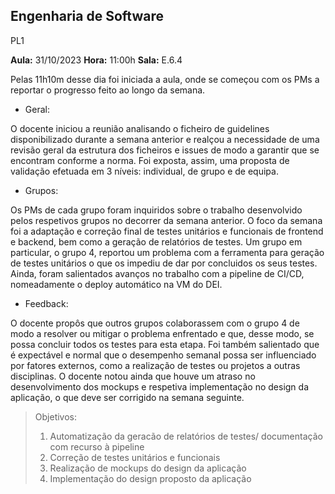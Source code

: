 <a name="br1"></a> 

**Engenharia de Software**
--

PL1

**Aula:** 31/10/2023                **Hora:** 11:00h         **Sala:** E.6.4

Pelas 11h10m desse dia foi iniciada a aula, onde se começou com os PMs a reportar o progresso feito ao longo da semana.

- Geral:

O docente iniciou a reunião analisando o ficheiro de guidelines disponibilizado durante a semana anterior e realçou a necessidade de uma revisão geral da estrutura dos ficheiros e issues de modo a garantir que se encontram conforme a norma. Foi exposta, assim, uma proposta de validação efetuada em 3 níveis: individual, de grupo e de equipa.

- Grupos:

Os PMs de cada grupo foram inquiridos sobre o trabalho desenvolvido pelos respetivos grupos no decorrer da semana anterior. O foco da semana foi a adaptação e correção final de testes unitários e funcionais de frontend e backend, bem como a geração de relatórios de testes. Um grupo em particular, o grupo 4, reportou um problema com a ferramenta para geração de testes unitários o que os impediu de dar por concluidos os seus testes. Ainda, foram salientados avanços no trabalho com a pipeline de CI/CD, nomeadamente o deploy automático na VM do DEI.

- Feedback:

O docente propôs que outros grupos colaborassem com o grupo 4 de modo a resolver ou mitigar o problema enfrentado e que, desse modo, se possa concluir todos os testes para esta etapa. Foi também salientado que é expectável e normal que o desempenho semanal possa ser influenciado por fatores externos, como a realização de testes ou projetos a outras disciplinas. O docente notou ainda que houve um atraso no desenvolvimento dos mockups e respetiva implementação no design da aplicação, o que deve ser corrigido na semana seguinte.


> Objetivos:
> 1. Automatização da geracão de relatórios de testes/ documentação com recurso à pipeline
> 2. Correção de testes unitários e funcionais
> 3. Realização de mockups do design da aplicação
> 4. Implementação do design proposto da aplicação